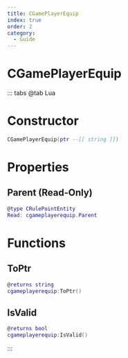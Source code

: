 ```yaml
---
title: CGamePlayerEquip
index: true
order: 2
category:
  - Guide
---
```


# CGamePlayerEquip

::: tabs
@tab Lua
# Constructor
```lua
CGamePlayerEquip(ptr --[[ string ]])
```
# Properties
## Parent (Read-Only)
```lua
@type CRulePointEntity
Read: cgameplayerequip.Parent
```
# Functions
## ToPtr
```lua
@returns string
cgameplayerequip:ToPtr()
```
## IsValid
```lua
@returns bool
cgameplayerequip:IsValid()
```

:::